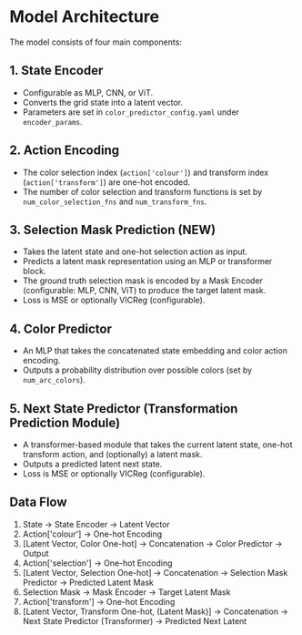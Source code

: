 # Model Architecture

The model consists of four main components:

## 1. State Encoder
- Configurable as MLP, CNN, or ViT.
- Converts the grid state into a latent vector.
- Parameters are set in `color_predictor_config.yaml` under `encoder_params`.

## 2. Action Encoding
- The color selection index (`action['colour']`) and transform index (`action['transform']`) are one-hot encoded.
- The number of color selection and transform functions is set by `num_color_selection_fns` and `num_transform_fns`.

## 3. Selection Mask Prediction (NEW)
- Takes the latent state and one-hot selection action as input.
- Predicts a latent mask representation using an MLP or transformer block.
- The ground truth selection mask is encoded by a Mask Encoder (configurable: MLP, CNN, ViT) to produce the target latent mask.
- Loss is MSE or optionally VICReg (configurable).

## 4. Color Predictor
- An MLP that takes the concatenated state embedding and color action encoding.
- Outputs a probability distribution over possible colors (set by `num_arc_colors`).

## 5. Next State Predictor (Transformation Prediction Module)
- A transformer-based module that takes the current latent state, one-hot transform action, and (optionally) a latent mask.
- Outputs a predicted latent next state.
- Loss is MSE or optionally VICReg (configurable).

## Data Flow
1. State → State Encoder → Latent Vector
2. Action['colour'] → One-hot Encoding
3. [Latent Vector, Color One-hot] → Concatenation → Color Predictor → Output
4. Action['selection'] → One-hot Encoding
5. [Latent Vector, Selection One-hot] → Concatenation → Selection Mask Predictor → Predicted Latent Mask
6. Selection Mask → Mask Encoder → Target Latent Mask
7. Action['transform'] → One-hot Encoding
8. [Latent Vector, Transform One-hot, (Latent Mask)] → Concatenation → Next State Predictor (Transformer) → Predicted Next Latent 